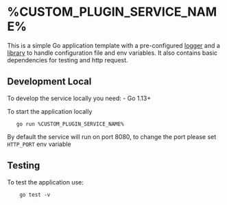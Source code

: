 # %CUSTOM_PLUGIN_SERVICE_NAME%

This is a simple Go application template with a pre-configured [logger]("https://github.com/mia-platform/glogger") and a [library]("https://github.com/mia-platform/configlib") to handle configuration file and env variables.
It also contains basic dependencies for testing and http request.

## Development Local
To develop the service locally you need:
    - Go 1.13+

To start the application locally 

 ```
    go run %CUSTOM_PLUGIN_SERVICE_NAME%
 ```
By default the service will run on port 8080, to change the port please set `HTTP_PORT` env variable

## Testing
To test the application use:

```
    go test -v
```
